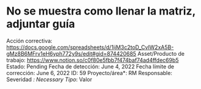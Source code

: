 # No se muestra como llenar la matriz, adjuntar guía

Acción correctiva: https://docs.google.com/spreadsheets/d/1ijM3c2toD_CvIW2xA5B-gMz8B6MFrv1eH6yph772y9s/edit#gid=874420685
Asset/Producto de trabajo: https://www.notion.so/c0f80e5fbb7f474baf74ad4ffdec69b5 
Estado: Pending
Fecha de detección: June 4, 2022
Fecha límite de corrección: June 6, 2022
ID: 59
Proyecto/área*: RM
Responsable:  
Severidad *: Necessary
Tipo*: Valor